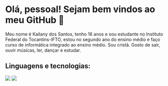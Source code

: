 # Olá, pessoal! Sejam bem vindos ao meu GitHub 👋

Meu nome é Kailany dos Santos, tenho 16 anos e sou estudante no Instituto Federal do Tocantins-IFTO, 
estou no segundo ano do ensino médio e faço curso de informática integrado ao ensino médio.
Sou cristã. 
Gosto de sair, ouvir músicas, ler, dançar e estudar.
## Linguagens e tecnologias:

<img src="https://img.shields.io/badge/PHP-777BB4?style=for-the-badge&logo=php&logoColor=white" />

<img src="https://img.shields.io/badge/GitHub-%2312100E.svg?&style=for-the-badge&logo=Github&logoColor=white" />

